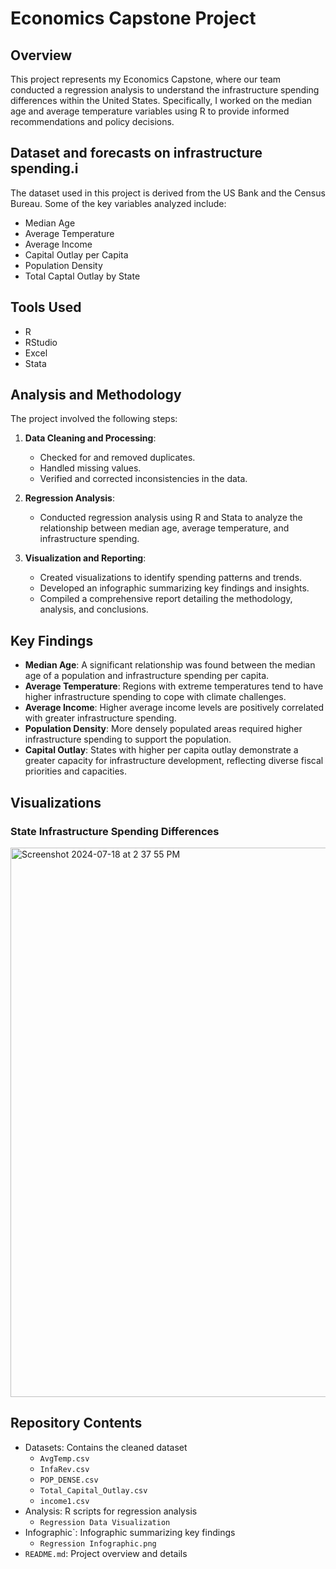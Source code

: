 # Economics Capstone Project

## Overview
This project represents my Economics Capstone, where our team conducted a regression analysis to understand the infrastructure spending differences within the United States. Specifically, I worked on the median age and average temperature variables using R to provide informed recommendations and policy decisions.

## Dataset and forecasts on infrastructure spending.i
The dataset used in this project is derived from the US Bank and the Census Bureau. Some of the key variables analyzed include:

- Median Age
- Average Temperature
- Average Income
- Capital Outlay per Capita
- Population Density
- Total Captal Outlay by State

## Tools Used
- R
- RStudio
- Excel
- Stata

## Analysis and Methodology

The project involved the following steps:
1. **Data Cleaning and Processing**:
   - Checked for and removed duplicates.
   - Handled missing values. 
   - Verified and corrected inconsistencies in the data.
   
2. **Regression Analysis**:
   - Conducted regression analysis using R and Stata to analyze the relationship between median age, average temperature, and infrastructure spending.

3. **Visualization and Reporting**:
   - Created visualizations to identify spending patterns and trends.
   - Developed an infographic summarizing key findings and insights.
   - Compiled a comprehensive report detailing the methodology, analysis, and conclusions.

## Key Findings

- **Median Age**: A significant relationship was found between the median age of a population and infrastructure spending per capita.
- **Average Temperature**: Regions with extreme temperatures tend to have higher infrastructure spending to cope with climate challenges.
- **Average Income**: Higher average income levels are positively correlated with greater infrastructure spending.
- **Population Density**: More densely populated areas required higher infrastructure spending to support the population.
- **Capital Outlay**: States with higher per capita outlay demonstrate a greater capacity for infrastructure development, reflecting diverse fiscal priorities and capacities.

## Visualizations

### State Infrastructure Spending Differences
<img width="879" alt="Screenshot 2024-07-18 at 2 37 55 PM" src="https://github.com/user-attachments/assets/fae2a929-a259-4321-bb91-383da236c0c3">

## Repository Contents

- Datasets: Contains the cleaned dataset
  - `AvgTemp.csv`
  - `InfaRev.csv`
  - `POP_DENSE.csv`
  - `Total_Capital_Outlay.csv`
  - `income1.csv`
- Analysis: R scripts for regression analysis
  - `Regression Data Visualization`
- Infographic`: Infographic summarizing key findings
  - `Regression Infographic.png`
- `README.md`: Project overview and details

